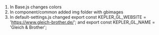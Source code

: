1. In Base.js changes colors
2. In component/common added img folder with gbimages
3. In default-settings.js changed export const KEPLER_GL_WEBSITE = 'https://www.gleich-brother.de/'; and 
export const KEPLER_GL_NAME = 'Gleich & Brother';